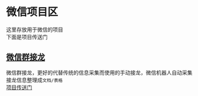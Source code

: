 # 微信项目区
这里存放用于微信的项目<br>
下面是项目传送门
## [微信群接龙](https://github.com/MODcraft666/Wechat/tree/Solitaire)
微信群接龙，更好的代替传统的信息采集而使用的手动接龙，微信机器人自动采集接龙信息整理成`文档/表格`<br>
[项目传送门](https://github.com/MODcraft666/Wechat/tree/Solitaire)
